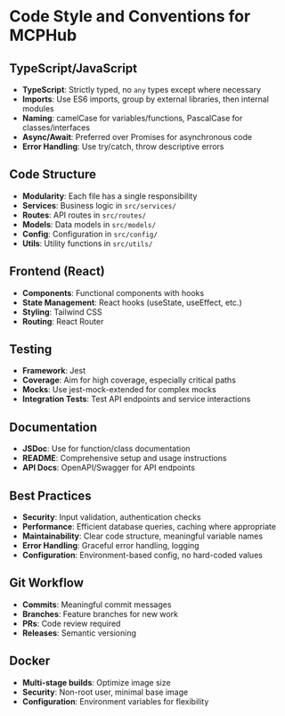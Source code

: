 # Code Style and Conventions for MCPHub

## TypeScript/JavaScript
- **TypeScript**: Strictly typed, no `any` types except where necessary
- **Imports**: Use ES6 imports, group by external libraries, then internal modules
- **Naming**: camelCase for variables/functions, PascalCase for classes/interfaces
- **Async/Await**: Preferred over Promises for asynchronous code
- **Error Handling**: Use try/catch, throw descriptive errors

## Code Structure
- **Modularity**: Each file has a single responsibility
- **Services**: Business logic in `src/services/`
- **Routes**: API routes in `src/routes/`
- **Models**: Data models in `src/models/`
- **Config**: Configuration in `src/config/`
- **Utils**: Utility functions in `src/utils/`

## Frontend (React)
- **Components**: Functional components with hooks
- **State Management**: React hooks (useState, useEffect, etc.)
- **Styling**: Tailwind CSS
- **Routing**: React Router

## Testing
- **Framework**: Jest
- **Coverage**: Aim for high coverage, especially critical paths
- **Mocks**: Use jest-mock-extended for complex mocks
- **Integration Tests**: Test API endpoints and service interactions

## Documentation
- **JSDoc**: Use for function/class documentation
- **README**: Comprehensive setup and usage instructions
- **API Docs**: OpenAPI/Swagger for API endpoints

## Best Practices
- **Security**: Input validation, authentication checks
- **Performance**: Efficient database queries, caching where appropriate
- **Maintainability**: Clear code structure, meaningful variable names
- **Error Handling**: Graceful error handling, logging
- **Configuration**: Environment-based config, no hard-coded values

## Git Workflow
- **Commits**: Meaningful commit messages
- **Branches**: Feature branches for new work
- **PRs**: Code review required
- **Releases**: Semantic versioning

## Docker
- **Multi-stage builds**: Optimize image size
- **Security**: Non-root user, minimal base image
- **Configuration**: Environment variables for flexibility